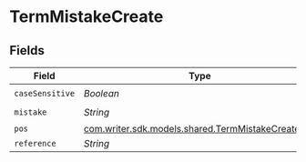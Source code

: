 # TermMistakeCreate


## Fields

| Field                                                                                            | Type                                                                                             | Required                                                                                         | Description                                                                                      |
| ------------------------------------------------------------------------------------------------ | ------------------------------------------------------------------------------------------------ | ------------------------------------------------------------------------------------------------ | ------------------------------------------------------------------------------------------------ |
| `caseSensitive`                                                                                  | *Boolean*                                                                                        | :heavy_check_mark:                                                                               | N/A                                                                                              |
| `mistake`                                                                                        | *String*                                                                                         | :heavy_check_mark:                                                                               | N/A                                                                                              |
| `pos`                                                                                            | [com.writer.sdk.models.shared.TermMistakeCreatePos](../../models/shared/TermMistakeCreatePos.md) | :heavy_minus_sign:                                                                               | N/A                                                                                              |
| `reference`                                                                                      | *String*                                                                                         | :heavy_minus_sign:                                                                               | N/A                                                                                              |